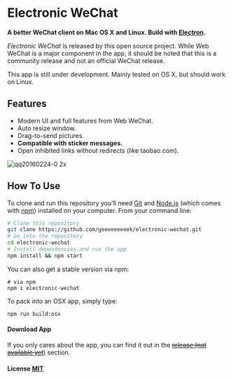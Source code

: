 # Electronic WeChat

**A better WeChat client on Mac OS X and Linux. Build with [Electron](https://github.com/atom/electron).** 

*Electronic WeChat* is released by this open source project. While Web WeChat is a major component  in the app, it should be noted that this is a community release and not an official WeChat release.

This app is still under development. Mainly tested on OS X, but should work on Linux.

## Features

- Modern UI and full features from Web WeChat.
- Auto resize window.
- Drag-to-send pictures.
- **Compatible with sticker messages.**
- Open inhibited links without redirects (like taobao.com).

![qq20160224-0 2x](https://cloud.githubusercontent.com/assets/7262715/13275230/96b81776-daed-11e5-98ce-3ee3bd82082e.png)

## How To Use

To clone and run this repository you'll need [Git](https://git-scm.com) and [Node.js](https://nodejs.org/en/download/) (which comes with [npm](https://www.npmjs.com/)) installed on your computer. From your command line:

``` bash
# Clone this repository
git clone https://github.com/geeeeeeeeek/electronic-wechat.git
# Go into the repository
cd electronic-wechat
# Install dependencies and run the app
npm install && npm start
```

You can also get a stable version via npm:

```shell
# via npm
npm i electronic-wechat
```

To pack into an OSX app, simply type:

``` shell
npm run build:osx
```

#### Download App

If you only cares about the app, you can find it out in the [~~release (not available yet~~)](https://github.com/geeeeeeeeek/electronic-wechat/releases) section.

#### License [MIT](LICENSE.md)